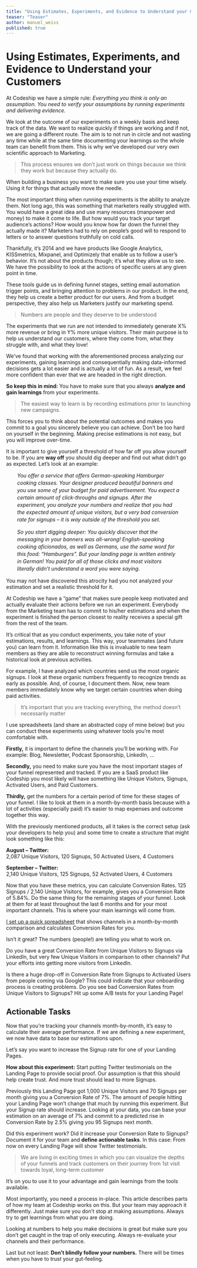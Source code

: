 ```yaml
---
title: "Using Estimates, Experiments, and Evidence to Understand your Customers"
teaser: "Teaser"
author: manuel_weiss
published: true
---
```


# Using Estimates, Experiments, and Evidence to Understand your Customers

At Codeship we have a simple rule: <i>Everything you think is only an assumption. You need to verify your assumptions by running experiments and delivering evidence.</i>

We look at the outcome of our experiments on a weekly basis and keep track of the data. We want to realize quickly if things are working and if not, we are going a different route. The aim is to not run in circle and not wasting any time while at the same time documenting your learnings so the whole team can benefit from them. This is why we’ve developed our very own scientific approach to Marketing.

> This process ensures we don’t just work on things because we think they work but because they actually do.

When building a business you want to make sure you use your time wisely. Using it for things that actually move the needle.

The most important thing when running experiments is the ability to analyze them. Not long ago, this was something that marketers really struggled with. You would have a great idea and use many resources (manpower and money) to make it come to life. But how would you track your target audience’s actions? How would you know how far down the funnel they actually made it? Marketers had to rely on people’s good will to respond to letters or to answer questions truthfully on cold calls.

Thankfully, it’s 2014 and we have products like Google Analytics, KISSmetrics, Mixpanel, and Optimizely that enable us to follow a user’s behavior. It’s not about the products though; it’s what they allow us to see. We have the possibility to look at the actions of specific users at any given point in time.

These tools guide us in defining funnel stages, setting email automation trigger points, and bringing attention to problems in our product. In the end, they help us create a better product for our users. And from a budget perspective, they also help us Marketers justify our marketing spend.

> Numbers are people and they deserve to be understood

The experiments that we run are not intended to immediately generate X% more revenue or bring in Y% more unique visitors. Their main purpose is to help us understand our customers, where they come from, what they struggle with, and what they love!

We’ve found that working with the aforementioned process analyzing our experiments, gaining learnings and consequentially making data-informed decisions gets a lot easier and is actually a lot of fun. As a result, we feel more confident than ever that we are headed in the right direction.

<b>So keep this in mind:</b> You have to make sure that you always <b>analyze and gain learnings</b> from your experiments.

> The easiest way to learn is by recording estimations prior to launching new campaigns.

This forces you to think about the potential outcomes and makes you commit to a goal you sincerely believe you can achieve. Don’t be too hard on yourself in the beginning. Making precise estimations is not easy, but you will improve over-time.

It is important to give yourself a threshold of how far off you allow yourself to be. If you are <b>way off</b> you should dig deeper and find out what didn’t go as expected. Let’s look at an example:

<p style="font-size: 14px; line-height: 20px; font-style: italic; padding: 0 30px;">You offer a service that offers German-speaking Hamburger cooking classes. Your designer produced beautiful banners and you use some of your budget for paid advertisement. You expect a certain amount of click-throughs and signups. After the experiment, you analyze your numbers and realize that you had the expected amount of unique visitors, but a very bad conversion rate for signups – it is way outside of the threshold you set.</p>

<p style="font-size: 14px; line-height: 20px; font-style: italic; padding: 0 30px;">So you start digging deeper: You quickly discover that the messaging in your banners was all-wrong! English-speaking cooking aficionados, as well as Germans, use the same word for this food: “Hamburgers”. But your landing page is written entirely in German! You paid for all of those clicks and most visitors literally didn’t understand a word you were saying.</p>

You may not have discovered this atrocity had you not analyzed your estimation and set a realistic threshold for it.

At Codeship we have a “game” that makes sure people keep motivated and actually evaluate their actions before we run an experiment. Everybody from the Marketing team has to commit to his/her estimations and when the experiment is finished the person closest to reality receives a special gift from the rest of the team.

It’s critical that as you conduct experiments, you take note of your estimations, results, and learnings. This way, your teammates (and future you) can learn from it. Information like this is invaluable to new team members as they are able to reconstruct winning formulas and take a historical look at previous activities.

For example, I have analyzed which countries send us the most organic signups. I look at these organic numbers frequently to recognize trends as early as possible. And, of course, I document them. Now, new team members immediately know why we target certain countries when doing paid activities.

> It’s important that you are tracking everything, the method doesn’t necessarily matter

I use spreadsheets (and share an abstracted copy of mine below) but you can conduct these experiments using whatever tools you’re most comfortable with.

<b>Firstly,</b> it is important to define the channels you’ll be working with. For example: Blog, Newsletter, Podcast Sponsorship, LinkedIn, …

<b>Secondly,</b> you need to make sure you have the most important stages of your funnel represented and tracked. If you are a SaaS product like Codeship you most likely will have something like Unique Visitors, Signups, Activated Users, and Paid Customers.

<b>Thirdly,</b> get the numbers for a certain period of time for these stages of your funnel. I like to look at them in a month-by-month basis because with a lot of activities (especially paid) it’s easier to map expenses and outcome together this way.

With the previously mentioned products, all it takes is the correct setup (ask your developers to help you) and some time to create a structure that might look something like this:

<b>August – Twitter:</b><br>2,087 Unique Visitors, 120 Signups, 50 Activated Users, 4 Customers

<b>September – Twitter:</b><br>2,140 Unique Visitors, 125 Signups, 52 Activated Users, 4 Customers

Now that you have these metrics, you can calculate Conversion Rates. 125 Signups / 2,140 Unique Visitors, for example, gives you a Conversion Rate of 5.84%. Do the same thing for the remaining stages of your funnel. Look at them for at least throughout the last 6 months and for your most important channels. This is where your main learnings will come from.

<a href="https://docs.google.com/a/railsonfire.com/spreadsheets/d/1auC2dAKxB71_lPjTNPi3S81Nanfmh2bB5prz5dBIJdA/edit?usp=sharing">I set up a quick spreadsheet</a> that shows channels in a month-by-month comparison and calculates Conversion Rates for you.

Isn’t it great? The numbers (people!) are telling you what to work on.

Do you have a great Conversion Rate from Unique Visitors to Signups via LinkedIn,
but very few Unique Visitors in comparison to other channels? Put your efforts into getting more visitors from LinkedIn.

Is there a huge drop-off in Conversion Rate from Signups to Activated Users from people coming via Google? This could indicate that your onboarding process is creating problems. Do you see bad Conversion Rates from Unique Visitors to Signups? Hit up some A/B tests for your Landing Page!

## Actionable Tasks
Now that you’re tracking your channels month-by-month, it’s easy to calculate their average performance. If we are defining a new experiment, we now have data to base our estimations upon.

Let’s say you want to increase the Signup rate for one of your Landing Pages.

<b>How about this experiment:</b> Start putting Twitter testimonials on the Landing Page to provide social proof. Our assumption is that this should help create trust. And more trust should lead to more Signups.

Previously this Landing Page got 1,000 Unique Visitors and 70 Signups per month giving you a Conversion Rate of 7%. The amount of people hitting your Landing Page won’t change that much by running this experiment. But your Signup rate should increase. Looking at your data, you can base your estimation on an average of 7% and commit to a predicted rise in Conversion Rate by 2.5% giving you 95 Signups next month.

Did this experiment work? Did it increase your Conversion Rate to Signups? Document it for your team and <b>define actionable tasks</b>. In this case: From now on every Landing Page will show Twitter testimonials.

> We are living in exciting times in which you can visualize the depths of your funnels and track customers on their journey from 1st visit towards loyal, long-term customer

It’s on you to use it to your advantage and gain learnings from the tools available.

Most importantly, you need a process in-place. This article describes parts of how my team at Codeship works on this. But your team may approach it differently. Just make sure you don’t stop at making assumptions. Always try to get learnings from what you are doing.

Looking at numbers to help you make decisions is great but make sure you don’t get caught in the trap of only executing. Always re-evaluate your channels and their performance.

Last but not least: <b>Don’t blindly follow your numbers.</b> There will be times when you have to trust your gut-feeling.
